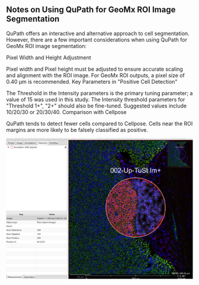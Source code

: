 ## Notes on Using QuPath for GeoMx ROI Image Segmentation

QuPath offers an interactive and alternative approach to cell segmentation. However, there are a few important considerations when using QuPath for GeoMx ROI image segmentation:

Pixel Width and Height Adjustment

Pixel width and Pixel height must be adjusted to ensure accurate scaling and alignment with the ROI image.
For GeoMx ROI outputs, a pixel size of 0.40 µm is recommended.
Key Parameters in "Positive Cell Detection"

The Threshold in the Intensity parameters is the primary tuning parameter; a value of 15 was used in this study.
The Intensity threshold parameters for "Threshold 1+", "2+" should also be fine-tuned. Suggested values include 10/20/30 or 20/30/40.
Comparison with Cellpose

QuPath tends to detect fewer cells compared to Cellpose.
Cells near the ROI margins are more likely to be falsely classified as positive.



<p align="center">
  <img width="700"  src="https://github.com/wanglab1/ROICellTrack/blob/main/misc/Qupath_example1.jpg">
</p>
